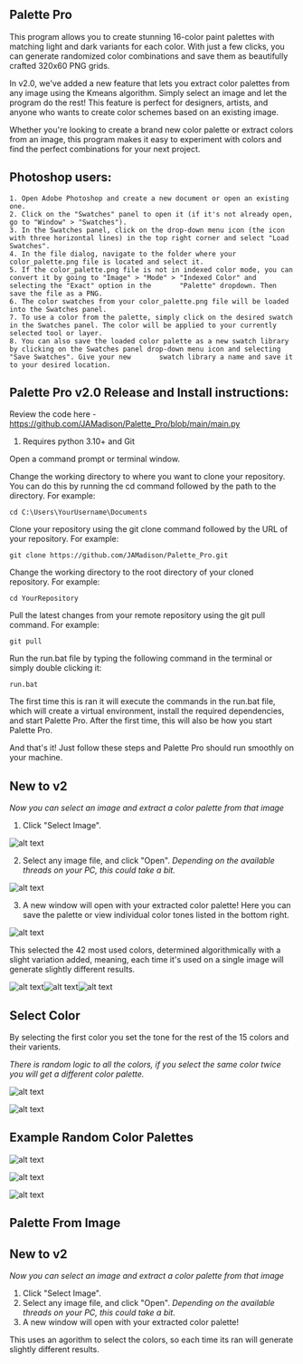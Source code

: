 ## Palette Pro
This program allows you to create stunning 16-color paint palettes with matching light and dark variants for each color. With just a few clicks, you can generate randomized color combinations and save them as beautifully crafted 320x60 PNG grids.

In v2.0, we've added a new feature that lets you extract color palettes from any image using the Kmeans algorithm. Simply select an image and let the program do the rest! This feature is perfect for designers, artists, and anyone who wants to create color schemes based on an existing image.

Whether you're looking to create a brand new color palette or extract colors from an image, this program makes it easy to experiment with colors and find the perfect combinations for your next project.

## Photoshop users: 

	1. Open Adobe Photoshop and create a new document or open an existing one.
	2. Click on the "Swatches" panel to open it (if it's not already open, go to "Window" > "Swatches").
	3. In the Swatches panel, click on the drop-down menu icon (the icon with three horizontal lines) in the top right corner and select "Load Swatches".
	4. In the file dialog, navigate to the folder where your color_palette.png file is located and select it.
	5. If the color_palette.png file is not in indexed color mode, you can convert it by going to "Image" > "Mode" > "Indexed Color" and selecting the "Exact" option in the 	   "Palette" dropdown. Then save the file as a PNG.
	6. The color swatches from your color_palette.png file will be loaded into the Swatches panel.
	7. To use a color from the palette, simply click on the desired swatch in the Swatches panel. The color will be applied to your currently selected tool or layer.
	8. You can also save the loaded color palette as a new swatch library by clicking on the Swatches panel drop-down menu icon and selecting "Save Swatches". Give your new   	   swatch library a name and save it to your desired location.


## Palette Pro v2.0 Release and Install instructions:
Review the code here - https://github.com/JAMadison/Palette_Pro/blob/main/main.py

1. Requires python 3.10+ and Git

Open a command prompt or terminal window.

Change the working directory to where you want to clone your repository. You can do this by running the cd command followed by the path to the directory. For example:

	cd C:\Users\YourUsername\Documents

Clone your repository using the git clone command followed by the URL of your repository. For example:

	git clone https://github.com/JAMadison/Palette_Pro.git

Change the working directory to the root directory of your cloned repository. For example:

	cd YourRepository

Pull the latest changes from your remote repository using the git pull command. For example:

	git pull

Run the run.bat file by typing the following command in the terminal or simply double clicking it:

    run.bat

The first time this is ran it will execute the commands in the run.bat file, which will create a virtual environment, install the required dependencies, and start Palette Pro. After the first time, this will also be how you start Palette Pro.

And that's it! Just follow these steps and Palette Pro should run smoothly on your machine.


## New to v2
*Now you can select an image and extract a color palette from that image*

1. Click "Select Image".

![alt text](README/Palette_Pro_v2.png "New GUI")

2. Select any image file, and click "Open". *Depending on the available threads on your PC, this could take a bit.*

![alt text](README/selection.png "image selection")

3. A new window will open with your extracted color palette! Here you can save the palette or view individual color tones listed in the bottom right.

![alt text](README/example_extraction.png "Plotted Colors")

This selected the 42 most used colors, determined algorithmically with a slight variation added, meaning, each time it's used on a single image will generate slightly different results.

![alt text](README/example_1_Color_Palette.png "Example Palette 1")![alt text](README/example_2_Color_Palette.png "Example Palette 2")![alt text](README/example_3_Color_Palette.png "Example Palette 2")


## Select Color
By selecting the first color you set the tone for the rest of the 15 colors and their varients.

*There is random logic to all the colors, if you select the same color twice you will get a different color palette.*

![alt text](README/Choose_Starting_Color.png "Select a color to start the palette off of")

![alt text](README/Choose_Starting_Color_Palette.png "Example of selected color palette")

## Example Random Color Palettes
![alt text](README/color_palette.png "Example Palette 1")

![alt text](README/color_palette_2.png "Example Palette 2")

![alt text](README/color_palette_3.png "Example Palette 3")

## Palette From Image


## New to v2
*Now you can select an image and extract a color palette from that image*
1. Click "Select Image".
2. Select any image file, and click "Open". *Depending on the available threads on your PC, this could take a bit.*
3. A new window will open with your extracted color palette!

This uses an agorithm to select the colors, so each time its ran will generate slightly different results.
